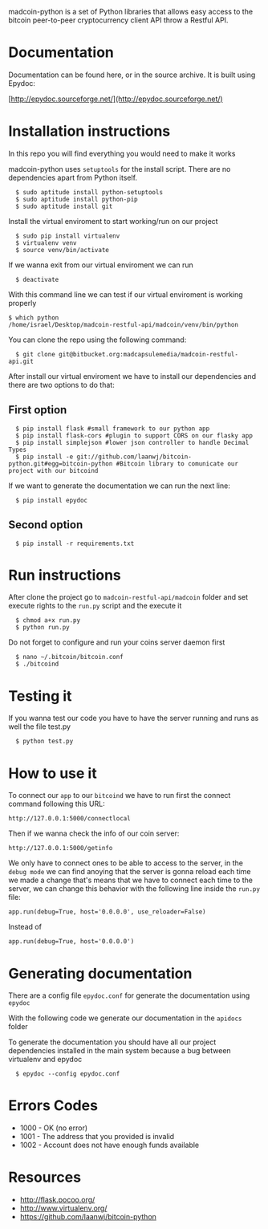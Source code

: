 madcoin-python is a set of Python libraries that allows easy access to the bitcoin peer-to-peer cryptocurrency client API throw a Restful API.

Documentation
=============

Documentation can be found here, or in the source archive. It is built
using Epydoc:

[http://epydoc.sourceforge.net/](http://epydoc.sourceforge.net/)

Installation instructions
=========================

In this repo you will find everything you would need to make it works

madcoin-python uses `setuptools` for the install script. There are no dependencies apart from Python itself.

```
  $ sudo aptitude install python-setuptools
  $ sudo aptitude install python-pip
  $ sudo aptitude install git
```

Install the virtual enviroment to start working/run on our project

```
  $ sudo pip install virtualenv
  $ virtualenv venv
  $ source venv/bin/activate
```

If we wanna exit from our virtual enviroment we can run 

```
  $ deactivate
```
With this command line we can test if our virtual enviroment is working properly 

```
$ which python
/home/israel/Desktop/madcoin-restful-api/madcoin/venv/bin/python
```

You can clone the repo using the following command:

```
  $ git clone git@bitbucket.org:madcapsulemedia/madcoin-restful-api.git
```

After install our virtual enviroment we have to install our dependencies and there are two options to do that:

## First option

```
  $ pip install flask #small framework to our python app
  $ pip install flask-cors #plugin to support CORS on our flasky app
  $ pip install simplejson #lower json controller to handle Decimal Types
  $ pip install -e git://github.com/laanwj/bitcoin-python.git#egg=bitcoin-python #Bitcoin library to comunicate our project with our bitcoind
```

If we want to generate the documentation we can run the next line:

```
  $ pip install epydoc
```

## Second option

```
  $ pip install -r requirements.txt
```

Run instructions
================

After clone the project go to `madcoin-restful-api/madcoin` folder and set execute rights to the `run.py` script and the execute it

```
  $ chmod a+x run.py
  $ python run.py
```

Do not forget to configure and run your coins server daemon first

```
  $ nano ~/.bitcoin/bitcoin.conf
  $ ./bitcoind
```

Testing it
==========

If you wanna test our code you have to have the server running and runs as well the file test.py

```
  $ python test.py
```
How to use it
=============

To connect our `app` to our `bitcoind` we have to run first the connect command following this URL:

```
http://127.0.0.1:5000/connectlocal
```

Then if we wanna check the info of our coin server:

```
http://127.0.0.1:5000/getinfo
```

We only have to connect ones to be able to access to the server, in the `debug mode` we can find anoying that the server is gonna reload each time we made a change that's means that we have to connect each time to the server, we can change this behavior with the following line inside the `run.py` file:

```
app.run(debug=True, host='0.0.0.0', use_reloader=False)

```

Instead of

```
app.run(debug=True, host='0.0.0.0')
```

Generating documentation
========================

There are a config file `epydoc.conf` for generate the documentation using `epydoc`

With the following code we generate our documentation in the `apidocs` folder

To generate the documentation you should have all our project dependencies installed in the main system because a bug between virtualenv and epydoc

```
  $ epydoc --config epydoc.conf
```

Errors Codes
============

* 1000 - OK (no error)
* 1001 - The address that you provided is invalid
* 1002 - Account does not have enough funds available

Resources
=========

* http://flask.pocoo.org/
* http://www.virtualenv.org/
* https://github.com/laanwj/bitcoin-python
